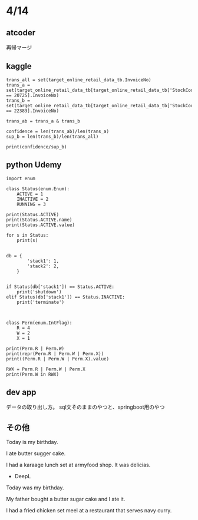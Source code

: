 # 4/14

## atcoder

再帰マージ

## kaggle

```
trans_all = set(target_online_retail_data_tb.InvoiceNo)
trans_a = set(target_online_retail_data_tb[target_online_retail_data_tb['StockCode'] == 20725].InvoiceNo)
trans_b = set(target_online_retail_data_tb[target_online_retail_data_tb['StockCode'] == 22383].InvoiceNo)

trans_ab = trans_a & trans_b

confidence = len(trans_ab)/len(trans_a)
sup_b = len(trans_b)/len(trans_all)

print(confidence/sup_b)
```

## python Udemy

```
import enum

class Status(enum.Enum):
    ACTIVE = 1
    INACTIVE = 2
    RUNNING = 3

print(Status.ACTIVE)
print(Status.ACTIVE.name)
print(Status.ACTIVE.value)

for s in Status:
    print(s)


db = {
        'stack1': 1,
        'stack2': 2,
    }


if Status(db['stack1']) == Status.ACTIVE:
    print('shutdown')
elif Status(db['stack1']) == Status.INACTIVE:
    print('terminate')



class Perm(enum.IntFlag):
    R = 4
    W = 2
    X = 1

print(Perm.R | Perm.W)
print(repr(Perm.R | Perm.W | Perm.X))
print((Perm.R | Perm.W | Perm.X).value)

RWX = Perm.R | Perm.W | Perm.X
print(Perm.W in RWX)

```

## dev app
データの取り出し方。
sql文そのままのやつと、springboot用のやつ

## その他

Today is my birthday.

I ate butter sugger cake.

I had a karaage lunch set at armyfood shop. It was delicias.

- DeepL

Today was my birthday.

My father bought a butter sugar cake and I ate it.

I had a fried chicken set meel at a restaurant that serves navy curry.

